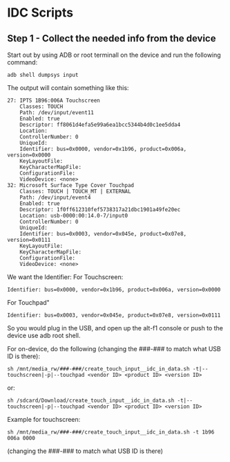 # IDC Scripts

## Step 1 - Collect the needed info from the device

Start out by using ADB or root terminall on the device and run the following command:
```
adb shell dumpsys input
```

The output will contain something like this:

```
27: IPTS 1B96:006A Touchscreen
    Classes: TOUCH
    Path: /dev/input/event11
    Enabled: true
    Descriptor: ff8061d4efa5e99a6ea1bcc5344b4d0c1ee5dda4
    Location:
    ControllerNumber: 0
    UniqueId:
    Identifier: bus=0x0000, vendor=0x1b96, product=0x006a, version=0x0000
    KeyLayoutFile:
    KeyCharacterMapFile:
    ConfigurationFile:
    VideoDevice: <none>
32: Microsoft Surface Type Cover Touchpad
    Classes: TOUCH | TOUCH_MT | EXTERNAL
    Path: /dev/input/event4
    Enabled: true
    Descriptor: 1f0ff612310fef5738317a21dbc1901a49fe20ec
    Location: usb-0000:00:14.0-7/input0
    ControllerNumber: 0
    UniqueId:
    Identifier: bus=0x0003, vendor=0x045e, product=0x07e8, version=0x0111
    KeyLayoutFile:
    KeyCharacterMapFile:
    ConfigurationFile:
    VideoDevice: <none>
```

We want the Identifier:
For Touchscreen:
```
Identifier: bus=0x0000, vendor=0x1b96, product=0x006a, version=0x0000
```
For Touchpad"
```
Identifier: bus=0x0003, vendor=0x045e, product=0x07e8, version=0x0111
```

So you would plug in the USB, and open up the alt-f1 console or push to the device use adb root shell.

For on-device, do the following (changing the ###-### to match what USB ID is there):
```
sh /mnt/media_rw/###-###/create_touch_input__idc_in_data.sh -t|--touchscreen|-p|--touchpad <vendor ID> <product ID> <version ID>

```
or:
```
sh /sdcard/Download/create_touch_input__idc_in_data.sh -t|--touchscreen|-p|--touchpad <vendor ID> <product ID> <version ID>

```
Example for touchscreen:
```
sh /mnt/media_rw/###-###/create_touch_input__idc_in_data.sh -t 1b96 006a 0000

```
(changing the ###-### to match what USB ID is there)